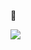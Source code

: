 👋

 [<img src="https://user-images.githubusercontent.com/96829831/203063262-165b565d-5c45-421b-8c0b-024800c3cbbc.png">](https://www.bacqueyrisses.dev)
